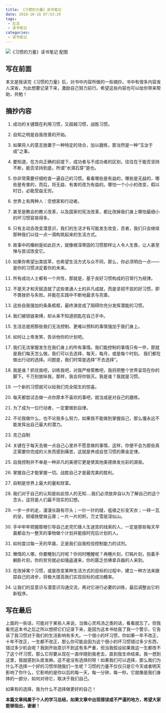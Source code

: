 ```yaml
---
title: 《习惯的力量》读书笔记
date: 2018-10-16 07:53:29
tags:
 - 生活
 - 读书笔记
categories:
 - 读书笔记
---
```


![《习惯的力量》读书笔记 配图](https://cavszhouyou-1254093697.cos.ap-chongqing.myqcloud.com/peitu25-1.jpg)

## 写在前面

本文是我读完《习惯的力量》后，对书中内容所做的一些摘抄。书中有很多内容发人深省，为此想要记录下来，激励自己努力前行。希望这些内容也可以给你带来帮助，共勉！

<!--more-->

## 摘抄内容

1. 成功的关键既在利用习惯，又超越习惯，战胜习惯。

2. 自知之明是自我改善的开始。

3. 如果将人的意志放置于一种特定的场合，加以磨练，那当然是一种“玉汝于成”之事。

4. 要知道，在方向正确的前提下，成功者与不成功者的区别，往往在于能否坚持不断，能否坚持到底，所谓“水滴石穿”是也。

5. 你非常需要仔细检查一遍自己的习惯。看看哪些是有益的，哪些是无益的，哪些是有害的，而后，将无益、有害的改为有益的。哪怕一个小小的改变，假以时日，必能受益无穷。

6. 世界上有两种人：空想家和行动者。

7. 甚至是教会的教义改革，以及国家的宪法改革，都比改掉我们身上哪怕最细小的坏习惯容易得多。

8. 只有主动去改变潜意识，我们的生活才有可能发生改变，否者，我们只会继续那种我们以往一点一滴构筑起来的生活方式。

9. 故事中的橡树是如此巨大，就像根深蒂固的习惯那样让人令人生畏，让人甚至惮与尝试改变它。
    
10. 如果你希望出类拔萃，也希望生活方式与众不同，那么，你必须明白一点——是你的习惯决定着你的未来。
    
11. 所有成功人士都有一个共性，那就是，基于良好习惯构成的日常行为规律。
    
12. 不是天才和天赋造就了这些普通人士的非凡成就，而是坚韧不拔的好习惯，即不畏挫折与失败。并能在实践中不断地最求与完善。
    
13. 这些自我强加的条条框框，最终演变成了阻碍你充分发挥潜能的习惯。
    
14. 我们被锁链束缚，却从来不知道钥匙在自己手中。
    
15. 生活总是把那些我们无法控制、更难以预料的事情强加于我们身上。
    
16. 如何让上帝发笑，告诉他你的计划吧。
    
17. 我们无法掌握发生在我们身上的所有事情。我们能控制的事情只有一件，那就是我们每天怎么做。我们可以去选择，每天，每月，或是每个时刻。
    我们都在做出行动的选择。问题是，我们时常是选择“不去选择”。

18. 我是谁？抓住我吧，训练我吧，对我严格管教吧，我将把整个世界呈现在你的脚下。千万别放纵我，那样，我会将你毁灭。我是谁？我就是习惯。
    
19. 一个新的习惯就可以给我们完全陌生的惊喜。
    
20. 每天都尝试去做一点你原本不喜欢的事吧，就当成是对自己的磨练。
    
21. 为了成为一位行动者，一定要做到自律。
    
22. 不论我做什么，也不论我多么努力，如果我不能做到掌握自己，那么僵永远不能发挥出自己最大的潜力。
    
23. 克己自制
    
24. 关键在于每天去做一点自己心里并不愿意做的事情，这样，你便不会为那些真正需要你完成的义务而感到痛苦，这就是养成自觉习惯的黄金定律。
    
25. 自我控制并不单是一种非凡的美德它更是使其他美德焕发光彩的源泉。
    
26. 掌握自己才能掌握一切。战胜自己才是最完美的胜利。
    
27. 自制是世界上最大的量和财富。
    
28. 我们对于自己的认知是如此惊人的无知....我们必须放弃自以为了解自己的这个念头，这将是人们最不现实的幻想。
    
29. 一步一步的走，漫漫长路有尽头；一针一针的缝，褴褛之衫变天衣；一砖一瓦的垒，铜墙铁壁耸云霄；一片一片的积，万丈雪层深似山。
    
30. 手中牢牢把握那根引导自己走完忙碌人生迷宫的线索的人，一定是那些每天早晨都会为一整天的事物做个计划并能按时完后计划的人。
    
31. 如何度过每一天的早晨，正是我们自我检验控制能力的试剂。
    
32. 懒惰的人哪，你要睡到几时呢？你何时睡醒呢？再睡片刻，打盹片刻，抱着手躺卧片刻，你的贫穷就必如强盗速来，你的匮乏仿佛拿兵器的人来到。
    
33. 在改掉某个习惯，或是改变某种生活方式的目标的过程中，建立一种方法来跟踪自己的进步，将极大提高我们实现目标的成功概率。
    
34. 让我们的显意识与潜意识沟通交流，再对它进行必要的训练，最后调整出它的新程序。
  
## 写在最后

上面的一些话，可能对于某些人来说，当做心灵鸡汤之类的话，看看就忘了。但我看完这本书之后之所以想把它们记录下来，是因为这本书给我了我一个警示，它告诉了我习惯对于我们的生活影响有多大。一个很小的坏习惯，你如果一年不改正，十年不改正，一生都不改正，那么你可能会因为这个很小的坏习惯错过多少东西，错过多少机会呢？我刚开始意识不到这有多严重，但当我假设如果我这一生都改不了这个坏习惯，那么它将要从现在一直伴随到我老去，直到我生命结束。我一想到这里，我就感到头皮发麻。这不是没有选择的呀！如果我们可以选择，那么我们为什么不选择一个好的习惯伴随我们一生呢？习惯的力量不仅仅只是它今天或者明天影响了你什么，它影响的是你以后的每一天，每一分钟，每一秒。它就像是我们身体的一部分，如何对待它，取决于我们自己。

如果有的选择，我为什么不选择做更好的自己！

**本篇文章纯属于个人的学习总结，如果文章中出现错误或不严谨的地方，希望大家能够指出，谢谢！**
